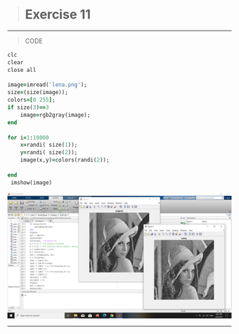 > # Exercise 11

***
>CODE

```ruby
clc
clear
close all

image=imread('lena.png');
size=(size(image));
colors=[0 255];
if size(3)==3
    image=rgb2gray(image);
end

for i=1:10000
    x=randi( size(1));
    y=randi( size(2));
    image(x,y)=colors(randi(2));
 
end
 imshow(image)

```
![alt text](https://github.com/semnan-university-ai/image-processing-class/blob/main/excersiecs/faeze75/11/Screenshot%20(30).png)
***
<div dir="rtl">

</div>



